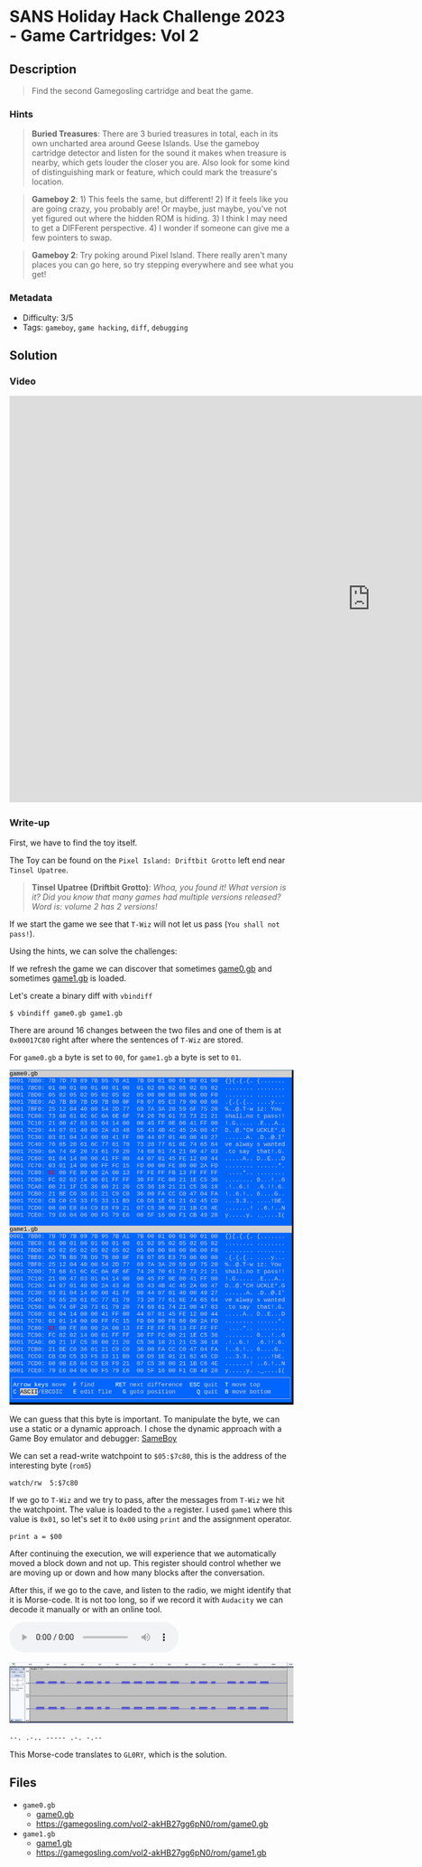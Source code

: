 # SANS Holiday Hack Challenge 2023 - Game Cartridges: Vol 2

## Description

> Find the second Gamegosling cartridge and beat the game.

### Hints

> **Buried Treasures**: There are 3 buried treasures in total, each in its own uncharted area around Geese Islands. Use the gameboy cartridge detector and listen for the sound it makes when treasure is nearby, which gets louder the closer you are. Also look for some kind of distinguishing mark or feature, which could mark the treasure's location.

> **Gameboy 2**: 1) This feels the same, but different! 2) If it feels like you are going crazy, you probably are! Or maybe, just maybe, you've not yet figured out where the hidden ROM is hiding. 3) I think I may need to get a DIFFerent perspective. 4) I wonder if someone can give me a few pointers to swap.

> **Gameboy 2**: Try poking around Pixel Island. There really aren't many places you can go here, so try stepping everywhere and see what you get!

### Metadata

- Difficulty: 3/5
- Tags: `gameboy`, `game hacking`, `diff`, `debugging`

## Solution

### Video

<iframe width="1280" height="720" src="https://youtu.be/LtHHYrNxOEw?t=1405" title="SANS Holiday Hack Challenge 2023 - Game Cartridges: Vol 2" frameborder="0" allow="accelerometer; autoplay; clipboard-write; encrypted-media; gyroscope; picture-in-picture; web-share" referrerpolicy="strict-origin-when-cross-origin" allowfullscreen></iframe>

### Write-up

First, we have to find the toy itself.

The Toy can be found on the `Pixel Island: Driftbit Grotto` left end near `Tinsel Upatree`.

> **Tinsel Upatree (Driftbit Grotto)**:
*Whoa, you found it!
What version is it?
Did you know that many games had multiple versions released? Word is: volume 2 has 2 versions!*

If we start the game we see that `T-Wiz` will not let us pass (`You shall not pass!`).

Using the hints, we can solve the challenges:

If we refresh the game we can discover that sometimes [game0.gb](files/game0.gb) and sometimes [game1.gb](files/game1.gb) is loaded.

Let's create a binary diff with `vbindiff`

```shell
$ vbindiff game0.gb game1.gb
```

There are around 16 changes between the two files and one of them is at `0x00017C80` right after where the sentences of `T-Wiz` are stored.

For `game0.gb` a byte is set to `00`, for `game1.gb` a byte is set to `01`.

![vbindiff](media/vbindiff.png)

We can guess that this byte is important. To manipulate the byte, we can use a static or a dynamic approach. I chose the dynamic approach with a Game Boy emulator and debugger: [SameBoy](https://sameboy.github.io/)

We can set a read-write watchpoint to `$05:$7c80`, this is the address of the interesting byte (`rom5`)

```
watch/rw  5:$7c80
```

If we go to `T-Wiz` and we try to pass, after the messages from `T-Wiz` we hit the watchpoint. The value is loaded to the `a` register. I used `game1` where this value is `0x01`, so let's set it to `0x00` using `print` and the assignment operator.

```
print a = $00
```

After continuing the execution, we will experience that we automatically moved a block down and not up. This register should control whether we are moving up or down and how many blocks after the conversation.

After this, if we go to the cave, and listen to the radio, we might identify that it is Morse-code. It is not too long, so if we record it with `Audacity` we can decode it manually or with an online tool.

<audio src="media/morse.wav" width='100%' controls playsinline>
</audio>

![morse](media/morse.png)

```
--. .-.. ----- .-. -.--
```

This Morse-code translates to `GL0RY`, which is the solution.

## Files

- `game0.gb`
    - [game0.gb](files/game0.gb)
    - <https://gamegosling.com/vol2-akHB27gg6pN0/rom/game0.gb>
- `game1.gb`
    - [game1.gb](files/game1.gb)
    - <https://gamegosling.com/vol2-akHB27gg6pN0/rom/game1.gb>